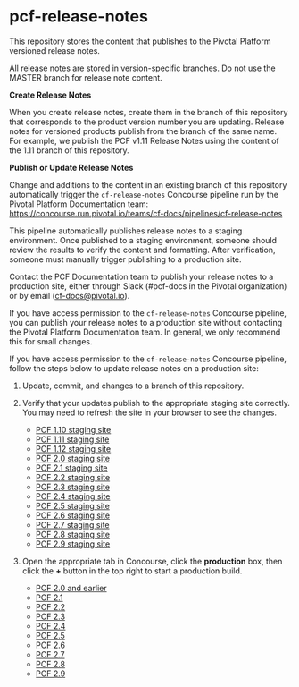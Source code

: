 pcf-release-notes
===========

This repository stores the content that publishes to the Pivotal Platform versioned release notes.

All release notes are stored in version-specific branches. Do not use the MASTER branch for release note content.

**Create Release Notes**

When you create release notes, create them in the branch of this repository that corresponds to the product version number
you are updating. Release notes for versioned products publish from the branch of the same name.
For example, we publish the PCF v1.11 Release Notes using the content of the 1.11 branch of this repository.

**Publish or Update Release Notes**

Change and additions to the content in an existing branch of this repository automatically trigger the `cf-release-notes`
Concourse pipeline run by the Pivotal Platform Documentation team:
https://concourse.run.pivotal.io/teams/cf-docs/pipelines/cf-release-notes

This pipeline automatically publishes release notes to a staging environment. Once published to a staging environment,
someone should review the results to verify the content and formatting. After verification, someone must manually trigger
publishing to a production site.

Contact the PCF Documentation team to publish your release notes to a production site, either through Slack (#pcf-docs in the Pivotal organization) or by email (cf-docs@pivotal.io).

If you have access permission to the `cf-release-notes` Concourse pipeline, you can publish your release notes to a
production site without contacting the Pivotal Platform Documentation team. In general, we only recommend this for small changes.

If you have access permission to the `cf-release-notes` Concourse pipeline, follow the steps below to update release notes on a production site:

1. Update, commit, and changes to a branch of this repository.

2. Verify that your updates publish to the appropriate staging site correctly. You may need to refresh the site in your browser to see the changes.

    * [PCF 1.10 staging site](http://docs-pcf-staging.cfapps.io/pivotalcf/1-10/pcf-release-notes/index.html)
    * [PCF 1.11 staging site](http://docs-pcf-staging.cfapps.io/pivotalcf/1-11/pcf-release-notes/index.html)
    * [PCF 1.12 staging site](http://docs-pcf-staging.cfapps.io/pivotalcf/1-12/pcf-release-notes/index.html)
    * [PCF 2.0 staging site](http://docs-pcf-staging.cfapps.io/pivotalcf/2-0/pcf-release-notes/index.html)
    * [PCF 2.1 staging site](http://docs-pcf-staging.cfapps.io/pivotalcf/2-1/pcf-release-notes/index.html)
    * [PCF 2.2 staging site](http://docs-pcf-staging.cfapps.io/pivotalcf/2-2/pcf-release-notes/index.html)
    * [PCF 2.3 staging site](http://docs-pcf-staging.cfapps.io/pivotalcf/2-3/pcf-release-notes/index.html)
    * [PCF 2.4 staging site](http://docs-pcf-staging.cfapps.io/pivotalcf/2-4/pcf-release-notes/index.html)
    * [PCF 2.5 staging site](http://docs-pcf-staging.cfapps.io/pivotalcf/2-5/pcf-release-notes/index.html)
    * [PCF 2.6 staging site](http://docs-pcf-staging.cfapps.io/pivotalcf/2-6/pcf-release-notes/index.html)
    * [PCF 2.7 staging site](http://docs-pcf-staging.cfapps.io/platform/2-7/pcf-release-notes/index.html)
    * [PCF 2.8 staging site](http://docs-pcf-staging.cfapps.io/platform/2-8/pcf-release-notes/index.html)
    * [PCF 2.9 staging site](http://docs-pcf-staging.cfapps.io/platform/2-9/pcf-release-notes/index.html)

3. Open the appropriate tab in Concourse, click the **production** box, then click the **+** button in the top right to start a production build.

    * [PCF 2.0 and earlier](https://concourse.run.pivotal.io/teams/cf-docs/pipelines/cf-release-notes?group=archive)
    * [PCF 2.1](https://concourse.run.pivotal.io/teams/cf-docs/pipelines/cf-release-notes?group=pcf-2-1)
    * [PCF 2.2](https://concourse.run.pivotal.io/teams/cf-docs/pipelines/cf-release-notes?group=pcf-2-2)
    * [PCF 2.3](https://concourse.run.pivotal.io/teams/cf-docs/pipelines/cf-release-notes?group=pcf-2-3)
    * [PCF 2.4](https://concourse.run.pivotal.io/teams/cf-docs/pipelines/cf-release-notes?group=pcf-2-4)
    * [PCF 2.5](https://concourse.run.pivotal.io/teams/cf-docs/pipelines/cf-release-notes?group=pcf-2-5)
    * [PCF 2.6](https://concourse.run.pivotal.io/teams/cf-docs/pipelines/cf-release-notes?group=pcf-2-6)
    * [PCF 2.7](https://concourse.run.pivotal.io/teams/cf-docs/pipelines/cf-release-notes?group=pcf-2-7)
    * [PCF 2.8](https://concourse.run.pivotal.io/teams/cf-docs/pipelines/cf-release-notes?group=pcf-2-8)
    * [PCF 2.9](https://concourse.run.pivotal.io/teams/cf-docs/pipelines/cf-release-notes?group=pcf-2-9)
